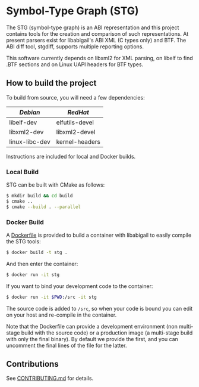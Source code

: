 # Symbol-Type Graph (STG)

The STG (symbol-type graph) is an ABI representation and this
project contains tools for the creation and comparison of such
representations. At present parsers exist for libabigail's ABI XML
(C types only) and BTF. The ABI diff tool, stgdiff, supports multiple
reporting options.

This software currently depends on libxml2 for XML parsing, on libelf
to find .BTF sections and on Linux UAPI headers for BTF types.

## How to build the project

To build from source, you will need a few dependencies:

| *Debian*       | *RedHat*       |
| -------------- | -------------- |
| libelf-dev     | elfutils-devel |
| libxml2-dev    | libxml2-devel  |
| linux-libc-dev | kernel-headers |

Instructions are included for local and Docker builds.

### Local Build

STG can be built with CMake as follows:

```bash
$ mkdir build && cd build
$ cmake ..
$ cmake --build . --parallel
```

### Docker Build

A [Dockerfile](Dockerfile) is provided to build a container with
libabigail to easily compile the STG tools:

```bash
$ docker build -t stg .
```

And then enter the container:

```bash
$ docker run -it stg
```

If you want to bind your development code to the container:

```bash
$ docker run -it $PWD:/src -it stg
```

The source code is added to `/src`, so when your code is bound you can
edit on your host and re-compile in the container.

Note that the Dockerfile can provide a development environment (non
multi-stage build with the source code) or a production image (a
multi-stage build with only the final binary).  By default we provide
the first, and you can uncomment the final lines of the file for the
latter.

## Contributions

See [CONTRIBUTING.md](CONTRIBUTING.md) for details.
